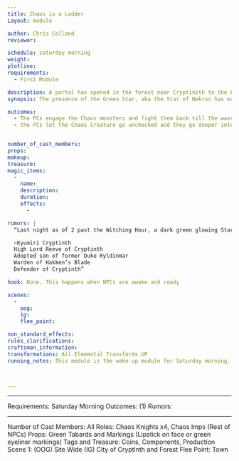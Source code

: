 ```yaml
---
title: Chaos is a Ladder
Layout: module

author: Chris Colland
reviewer: 

schedule: saturday morning
weight: 
plotline: 
requirements: 
  - First Module

description: A portal has opened in the forest near Cryptinith to the Plane of Chaos, Chaos Imps and Chaos Knight come forth and roam looking for Order to destroy as they sensed the presence of Nobility.
synopsis: The presence of the Green Star, aka the Star of Nekron has made the veil between the Chaos Plane and Tyrra much thinner. Chaos Creatures are beginning to spawn from random portals in the Forest. The effect of the Chaos Rifts spawning is what is driving the Feral wild and into more of an uncontrolled Frenzy. Normally they kill with a purpose but now it is indiscriminately. These portals can’t be shut easily but they only last for a short period of time.

outcomes: 
  - The PCs engage the Chaos monsters and fight them back till the waves are over
  - the PCs let the Chaos Creature go unchecked and they go deeper into the City to cause issue


number_of_cast_members: 
props: 
makeup: 
treasure: 
magic_items:
  - 
    name: 
    description:  
    duration: 
    effects: 
      - 

rumors: |
  “Last night as of 2 past the Witching Hour, a dark green glowing Star appeared over Moutesque and Cryptinth. We will begin research into what this Star means and where it came from but this is a very unnatural occurrence for our area…

  ~Kyumiri Cryptinth
  High Lord Reeve of Cryptinth
  Adopted son of former Duke Ryldinmar
  Warden of Hakken’s Blade
  Defender of Cryptinth”

hook: None, This happens when NPCs are awake and ready

scenes: 
  - 
    oog: 
    ig: 
    flee_point: 

non_standard_effects: 
rules_clarifications: 
craftsman_information: 
transformations: All Elemental Transforms UP
running_notes: This module is the wake up module for Saturday morning. The Star of Nekrons present above Moutesque has lowered the veil between Chaos and Tyrra here. Given the movement and actions of the Chaotic One and the Star of Nekron, portals of Chaos spawned in random patterns around Cryptinith and Moutesque. Having these creatures in the area sets the Feral on edge and increases their primal lust for battle. This will be the main module that becomes the daytime “Randoms” for Saturday. This first module the Impe will reset 5 times and the Knights will reset 3 times



---
```



________________________________________
Requirements: Saturday Morning 
Outcomes: (1) 
Rumors: 

________________________________________
Number of Cast Members: All
Roles: Chaos Knights x4, Chaos Imps (Rest of NPCs)
Props:  Green Tabards and Markings (Lipstick on face or green eyeliner markings)
Tags and Treasure: Coins, Components, Production
Scene 1: (OOG) Site Wide (IG) City of Cryptinth and Forest
Flee Point: Town
















